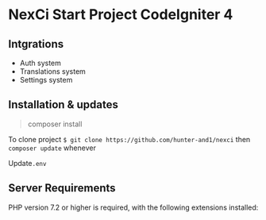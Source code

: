 # NexCi Start Project CodeIgniter 4

## Intgrations

- [](myth/auth) Auth system
- [](codeigniter4/translations) Translations system
- [](tatter/settings) Settings system

## Installation & updates

> composer install

To clone project
`$ git clone https://github.com/hunter-and1/nexci` then `composer update` whenever

Update`.env`

## Server Requirements

PHP version 7.2 or higher is required, with the following extensions installed: 
